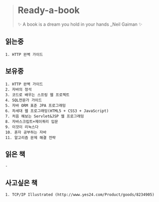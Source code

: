 ># Ready-a-book
>✨ A book is a dream you hold in your hands _Neil Gaiman ✨



## 읽는중
    1. HTTP 완벽 가이드



## 보유중
    1. HTTP 완벽 가이드
    2. 자바의 정석
    3. 코드로 배우는 스프링 웹 프로젝트
    4. SQL전문가 가이드
    5. 자바 ORM 표준 JPA 프로그래밍
    6. 차세대 웹 프로그래밍(HTML5 + CSS3 + JavaScript)
    7. 처음 해보는 Servlet&JSP 웹 프로그래밍
    8. 자바스크립트+제이쿼리 입문
    9. 이것이 리눅스다
    10. 혼자 공부하는 자바
    11. 알고리즘 문제 해결 전략



## 읽은 책
    -


## 사고싶은 책
    1. TCP/IP Illustrated (http://www.yes24.com/Product/goods/8234905)
